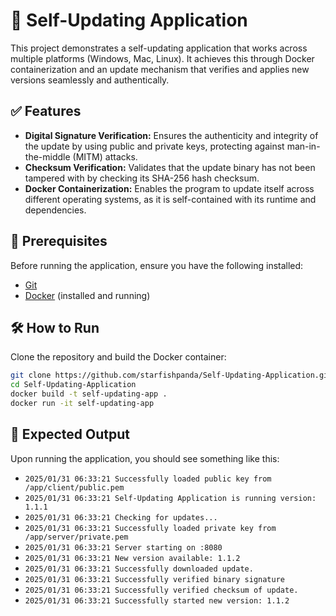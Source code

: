 # 🚀 Self-Updating Application  

This project demonstrates a self-updating application that works across multiple platforms (Windows, Mac, Linux). It achieves this through Docker containerization and an update mechanism that verifies and applies new versions seamlessly and authentically.  


## ✅ Features

- **Digital Signature Verification:** Ensures the authenticity and integrity of the update by using public and private keys, protecting against man-in-the-middle (MITM) attacks.
- **Checksum Verification:** Validates that the update binary has not been tampered with by checking its SHA-256 hash checksum.
- **Docker Containerization:** Enables the program to update itself across different operating systems, as it is self-contained with its runtime and dependencies.


## 📌 Prerequisites  

Before running the application, ensure you have the following installed:  

- [Git](https://git-scm.com/downloads)  
- [Docker](https://www.docker.com/get-started) (installed and running)  


## 🛠️ How to Run  

Clone the repository and build the Docker container:  

```sh
git clone https://github.com/starfishpanda/Self-Updating-Application.git
cd Self-Updating-Application
docker build -t self-updating-app .
docker run -it self-updating-app
```


## 📜 Expected Output  

Upon running the application, you should see something like this:  

- `2025/01/31 06:33:21 Successfully loaded public key from /app/client/public.pem`
- `2025/01/31 06:33:21 Self-Updating Application is running version: 1.1.1`
- `2025/01/31 06:33:21 Checking for updates...`
- `2025/01/31 06:33:21 Successfully loaded private key from /app/server/private.pem`
- `2025/01/31 06:33:21 Server starting on :8080`
- `2025/01/31 06:33:21 New version available: 1.1.2`
- `2025/01/31 06:33:21 Successfully downloaded update.`
- `2025/01/31 06:33:21 Successfully verified binary signature`
- `2025/01/31 06:33:21 Successfully verified checksum of update.`
- `2025/01/31 06:33:21 Successfully started new version: 1.1.2`
